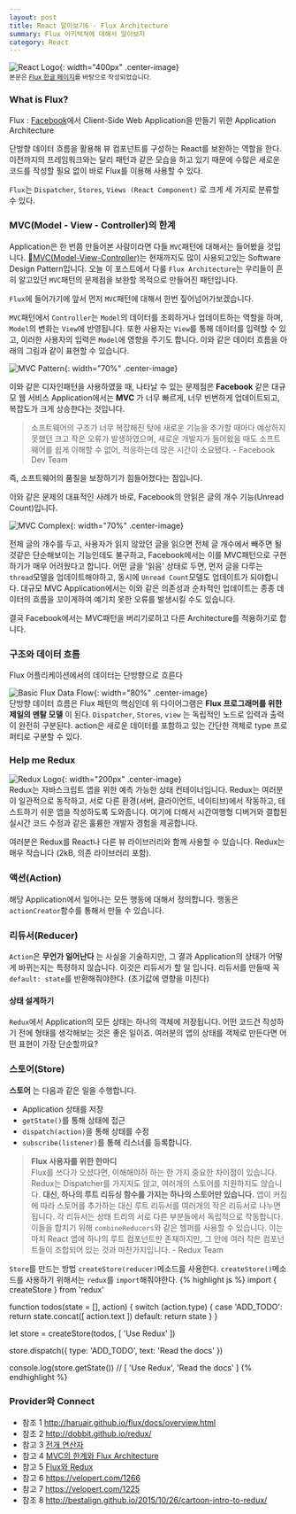 ```yaml
---
layout: post
title: React 알아보기6 - Flux Architecture
summary: Flux 아키텍쳐에 대해서 알아보자
category: React
---
```

![React Logo](/asset/img/react/React_logo.png){: width="400px" .center-image}
<br>
<sub>본문은 [Flux 한글 페이지](http://haruair.github.io/flux/docs/overview.html)를 바탕으로 작성되었습니다.</sub>

### What is Flux?
Flux
: [Facebook](http://fb.com)에서 Client-Side Web Application을 만들기 위한 Application Architecture

단방향 데이터 흐름을 활용해 뷰 컴포넌트를 구성하는 React를 보완하는 역할을 한다. 이전까지의 프레임워크와는 달리 패턴과 같은 모습을 하고 있기 때문에 수많은 새로운 코드를 작성할 필요 없이 바로 Flux를 이용해 사용할 수 있다.

`Flux`는 `Dispatcher`, `Stores`, `Views (React Component)` 로 크게 세 가지로 분류할 수 있다.

### MVC(Model - View - Controller)의 한계

Application은 한 번쯤 만들어본 사람이라면 다들 `MVC`패턴에 대해서는 들어봤을 것입니다. [MVC(Model-View-Controller)](https://en.wikipedia.org/wiki/Model%E2%80%93view%E2%80%93controller)는 현재까지도 많이 사용되고있는 Software Design Pattern입니다. 오늘 이 포스트에서 다룰 `Flux Architecture`는 우리들이 흔히 알고있던 `MVC`패턴의 문제점을 보완할 목적으로 만들어진 패턴입니다.

`Flux`에 들어가기에 앞서 먼저 `MVC`패턴에 대해서 한번 짚어넘어가보겠습니다.

`MVC`패턴에서 `Controller`는 `Model`의 데이터를 조회하거나 업데이트하는 역할을 하며, `Model`의 변화는 `View`에 반영됩니다. 또한 사용자는 `View`를 통해 데이터를 입력할 수 있고, 이러한 사용자의 입력은 `Model`에 영향을 주기도 합니다. 이와 같은 데이터 흐름을 아래의 그림과 같이 표현할 수 있습니다.

![MVC Pattern](/asset/img/Flux/mvc_pattern.png){: width="70%" .center-image}
<br>

이와 같은 디자인패턴을 사용하였을 때, 나타날 수 있는 문제점은 __Facebook__ 같은 대규모 웹 서비스 Application에서는 __MVC__ 가 너무 빠르게, 너무 빈번하게 업데이트되고, 복잡도가 크게 상승한다는 것입니다.

> 소프트웨어의 구조가 너무 복잡해진 탓에 새로운 기능을 추가할 때마다 예상하지 못했던 크고 작은 오류가 발생하였으며, 새로운 개발자가 들어왔을 때도 소프트웨어를 쉽게 이해할 수 없어, 적응하는데 많은 시간이 소요됐다. - Facebook Dev Team

즉, 소프트웨어의 품질을 보장하기가 힘들어졌다는 점입니다.

이와 같은 문제의 대표적인 사례가 바로, Facebook의 안읽은 글의 개수 기능(Unread Count)입니다.

![MVC Complex](/asset/img/Flux/complex_mvc.png){: width="70%" .center-image}
<br>

전체 글의 개수를 두고, 사용자가 읽지 않았던 글을 읽으면 전체 글 개수에서 빼주면 될 것같은 단순해보이는 기능인데도 불구하고, Facebook에서는 이를 MVC패턴으로 구현하기가 매우 어려웠다고 합니다. 어떤 글을 '읽음' 상태로 두면, 먼저 글을 다루는 `thread`모델을 업데이트해야하고, 동시에 `Unread Count`모델도 업데이트가 되야합니다. 대규모 MVC Application에서는 이와 같은 의존성과 순차적인 업데이트는 종종 데이터의 흐름을 꼬이게하여 예기치 못한 오류를 발생시킬 수도 있습니다.

결국 Facebook에서는 MVC패턴을 버리기로하고 다른 Architecture를 적용하기로 합니다.



### 구조와 데이터 흐름

Flux 어플리케이션에서의 데이터는 단방향으로 흐른다
<br>

![Basic Flux Data Flow](/asset/img/Flux/flux-simple-f8-diagram-1300w.png){: width="80%" .center-image}
<br>
단방향 데이터 흐름은 Flux 패턴의 핵심인데 위 다이어그램은 __Flux 프로그래머를 위한 제일의 멘탈 모델__ 이 된다. `Dispatcher`, `Stores`, `view` 는 독립적인 노드로 입력과 출력이 완전히 구분된다. action은 새로운 데이터를 포함하고 있는 간단한 객체로 type 프로퍼티로 구분할 수 있다.


### Help me Redux
![Redux Logo](/asset/img/Flux/Redux_logo.png){: width="200px" .center-image}
<br>
Redux는 자바스크립트 앱을 위한 예측 가능한 상태 컨테이너입니다.
Redux는 여러분이 일관적으로 동작하고, 서로 다른 환경(서버, 클라이언트, 네이티브)에서 작동하고, 테스트하기 쉬운 앱을 작성하도록 도와줍니다. 여기에 더해서 시간여행형 디버거와 결합된 실시간 코드 수정과 같은 훌륭한 개발자 경험을 제공합니다.

여러분은 Redux를 React나 다른 뷰 라이브러리와 함께 사용할 수 있습니다. Redux는 매우 작습니다 (2kB, 의존 라이브러리 포함).


### 액션(Action)
해당 Application에서 일어나는 모든 행동에 대해서 정의합니다. 행동은 `actionCreator`함수를 통해서 만들 수 있습니다.

### 리듀서(Reducer)

`Action`은 __무언가 일어난다__ 는 사실을 기술하지만, 그 결과 Application의 상태가 어떻게 바뀌는지는 특정하지 않습니다. 이것은 리듀서가 할 일 입니다.
리듀서를 만들때 꼭 `default: state`를 반환해줘야한다. (초기값에 영향을 미친다)

#### 상태 설계하기

`Redux`에서 Application의 모든 상태는 하나의 객체에 저장됩니다. 어떤 코드건 작성하기 전에 형태를 생각해보는 것은 좋은 일이죠. 여러분의 앱의 상태를 객체로 만든다면 어떤 표현이 가장 단순할까요?


### 스토어(Store)

__스토어__ 는 다음과 같은 일을 수행합니다.

* Application 상태를 저장
* `getState()`를 통해 상태에 접근
* `dispatch(action)`을 통해 상태를 수정
* `subscribe(listener)`를 통해 리스너를 등록합니다.

> __Flux 사용자를 위한 한마디__ <br>
Flux를 쓰다가 오셨다면, 이해해야하 하는 한 가지 중요한 차이점이 있습니다. Redux는 Dispatcher를 가지지도 않고, 여러개의 스토어를 지원하지도 않습니다. __대신, 하나의 루트 리듀싱 함수를 가지는 하나의 스토어만 있습니다.__ 앱이 커짐에 따라 스토어를 추가하는 대신 루트 리듀서를 여러개의 작은 리듀서로 나누면 됩니다. 각 리듀서는 상태 트리의 서로 다른 부분들에서 독립적으로 작동합니다. 이들을 합치기 위해 `combineReducers`와 같은 헬퍼를 사용할 수 있습니다. 이는 마치 React 앱에 하나의 루트 컴포넌트만 존재하지만, 그 안에 여러 작은 컴포넌트들이 조합되어 있는 것과 마찬가지입니다. - Redux Team


`Store`를 만드는 방법 `createStore(reducer)`메소드를 사용한다. `createStore()`메소드를 사용하기 위해서는 `redux`를 `import`해줘야한다.
{% highlight js %}
import { createStore } from 'redux'

function todos(state = [], action) {
  switch (action.type) {
    case 'ADD_TODO':
      return state.concat([ action.text ])
    default:
      return state
  }
}

let store = createStore(todos, [ 'Use Redux' ])

store.dispatch({
  type: 'ADD_TODO',
  text: 'Read the docs'
})

console.log(store.getState())
// [ 'Use Redux', 'Read the docs' ]
{% endhighlight %}


### Provider와 Connect


* 참조 1 <http://haruair.github.io/flux/docs/overview.html>
* 참조 2 <http://dobbit.github.io/redux/>
* 참고 3 [전개 연산자](https://developer.mozilla.org/ko/docs/Web/JavaScript/Reference/Operators/Spread_operator)
* 참고 4 [MVC의 한계와 Flux Architecture](https://taegon.kim/archives/5288)
* 참고 5 [Flux와 Redux](http://webframeworks.kr/tutorials/react/flux/)
* 참고 6 <https://velopert.com/1266>
* 참고 7 <https://velopert.com/1225>
* 참조 8 <http://bestalign.github.io/2015/10/26/cartoon-intro-to-redux/>
